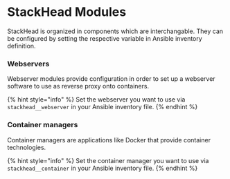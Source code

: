 # StackHead Modules

StackHead is organized in components which are interchangable. They can be configured by setting the respective variable in Ansible inventory definition.

### Webservers

Webserver modules provide configuration in order to set up a webserver software to use as reverse proxy onto containers.

{% hint style="info" %}
Set the webserver you want to use via  `stackhead__webserver` in your Ansible inventory file.
{% endhint %}

### Container managers

Container managers are applications like Docker that provide container technologies.

{% hint style="info" %}
Set the container manager you want to use via  `stackhead__container` in your Ansible inventory file.
{% endhint %}

### 

